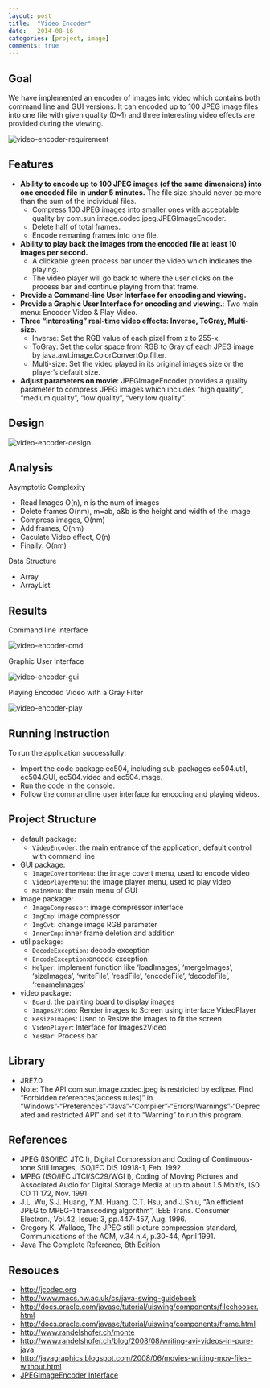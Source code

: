 ```yaml
---
layout: post
title:  "Video Encoder"
date:   2014-08-16
categories: [project, image]
comments: true
---
```


## Goal

We have implemented an encoder of images into video which contains both command line and GUI versions. 
It can encoded up to 100 JPEG image files into one file with given quality (0~1) and three interesting video effects are provided during the viewing.

![video-encoder-requirement](/source/img/video-encoder-requirement.png)

## Features

- **Ability to encode up to 100 JPEG images (of the same dimensions) into one encoded file in under 5 minutes.** The file size should never be more than the sum of the individual files.
  - Compress 100 JPEG images into smaller ones with acceptable quality by com.sun.image.codec.jpeg.JPEGImageEncoder.
  - Delete half of total frames.
  - Encode remaning frames into one file.
- **Ability to play back the images from the encoded file at least 10 images per second.**
  - A clickable green process bar under the video which indicates the playing.
  - The video player will go back to where the user clicks on the process bar and continue playing from that frame.
- **Provide a Command-line User Interface for encoding and viewing.**
- **Provide a Graphic User Interface for encoding and viewing.**: Two main menu: Encoder Video & Play Video.
- **Three “interesting” real-time video effects: Inverse, ToGray, Multi-size.**
  - Inverse: Set the RGB value of each pixel from x to 255-x.
  - ToGray: Set the color space from RGB to Gray of each JPEG image by java.awt.image.ColorConvertOp.filter.
  - Multi-size: Set the video played in its original images size or the player’s default size.
- **Adjust parameters on movie**: JPEGImageEncoder provides a quality parameter to compress JPEG images which includes “high quality”, “medium quality”, “low quality”, “very low quality”.

## Design

![video-encoder-design](/source/img/video-encoder-design.png)

## Analysis

Asymptotic Complexity

- Read Images O(n), n is the num of images
- Delete frames O(nm), m=ab, a&b is the height and width of the image
- Compress images, O(nm)
- Add frames, O(nm)
- Caculate Video effect, O(n)
- Finally: O(nm)

Data Structure

- Array
- ArrayList<BufferedImage>

## Results

Command line Interface

![video-encoder-cmd](/source/img/video-encoder-cmd.png)

Graphic User Interface

![video-encoder-gui](/source/img/video-encoder-gui.png)

Playing Encoded Video with a Gray Filter

![video-encoder-play](/source/img/video-encoder-play.png)

## Running Instruction

To run the application successfully:

- Import the code package ec504, including sub-packages ec504.util, ec504.GUI, ec504.video and ec504.image.
- Run the code in the console.
- Follow the commandline user interface for encoding and playing videos.

## Project Structure

- default package:
  - `VideoEncoder`: the main entrance of the application, default control with command line
- GUI package:
  - `ImageCovertorMenu`: the image covert menu, used to encode video
  - `VideoPlayerMenu`: the image player menu, used to play video
  - `MainMenu`: the main menu of GUI
- image package:
  - `ImageCompressor`: image compressor interface
  - `ImgCmp`: image compressor
  - `ImgCvt`: change image RGB parameter
  - `InnerCmp`: inner frame deletion and addition
- util package:
  - `DecodeException`: decode exception
  - `EncodeException`:encode exception
  - `Helper`: implement function like ‘loadImages’, ‘mergeImages’, ‘sizeImages’, ‘writeFile’, ‘readFile’, ‘encodeFile’, ‘decodeFile’, ‘renameImages’
- video package:
  - `Board`: the painting board to display images
  - `Images2Video`: Render images to Screen using interface VideoPlayer
  - `ResizeImages`: Used to Resize the images to fit the screen
  - `VideoPlayer`: Interface for Images2Video
  - `YesBar`: Process bar
  
## Library

- JRE7.0
- Note: The API com.sun.image.codec.jpeg is restricted by eclipse. Find “Forbidden references(access rules)” in “Windows”-“Preferences”-“Java”-“Compiler”-“Errors/Warnings”-“Deprecated and restricted API” and set it to “Warning” to run this program.

## References

- JPEG (ISO/IEC JTC l), Digital Compression and Coding of Continuous-tone Still Images, ISO/IEC DIS 10918-1, Feb. 1992.
- MPEG (ISO/IEC JTCl/SC29/WGI l), Coding of Moving Pictures and Associated Audio for Digital Storage Media at up to about 1.5 Mbit/s, IS0 CD 11 172, Nov. 1991.
- J.L. Wu, S.J. Huang, Y.M. Huang, C.T. Hsu, and J.Shiu, “An efficient JPEG to MPEG-1 transcoding algorithm”, IEEE Trans. Consumer Electron., Vol.42, Issue: 3, pp.447-457, Aug. 1996.
- Gregory K. Wallace, The JPEG still picture compression standard, Communications of the ACM, v.34 n.4, p.30-44, April 1991.
- Java The Complete Reference, 8th Edition

## Resouces

- <http://jcodec.org>
- <http://www.macs.hw.ac.uk/cs/java-swing-guidebook>
- <http://docs.oracle.com/javase/tutorial/uiswing/components/filechooser.html>
- <http://docs.oracle.com/javase/tutorial/uiswing/components/frame.html>
- <http://www.randelshofer.ch/monte>
- <http://www.randelshofer.ch/blog/2008/08/writing-avi-videos-in-pure-java>
- <http://javagraphics.blogspot.com/2008/06/movies-writing-mov-files-without.html>
- [JPEGImageEncoder Interface](<http://courses.cs.washington.edu/courses/cse341/98au/java/jdk1.2beta4/docs/api/com/sun/image/codec/jpeg/JPEGImageEncoder.html>)
